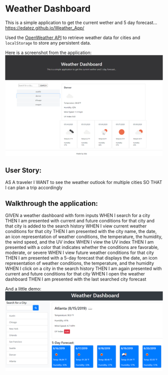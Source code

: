 # Weather Dashboard

This is a simple application to get the current wether and 5 day forecast...
https://edatez.github.io/Weather_App/

Used the [OpenWeather API](https://openweathermap.org/api) to retrieve weather data for cities and `localStorage` to store any persistent data.

Here is a screenshot from the application:
![weather dashboard screenshot](./Assets/images/screenshot.png)


## User Story:

AS A traveler
I WANT to see the weather outlook for multiple cities
SO THAT I can plan a trip accordingly


## Walkthrough the application:

GIVEN a weather dashboard with form inputs
WHEN I search for a city
THEN I am presented with current and future conditions for that city and that city is added to the search history
WHEN I view current weather conditions for that city
THEN I am presented with the city name, the date, an icon representation of weather conditions, the temperature, the humidity, the wind speed, and the UV index
WHEN I view the UV index
THEN I am presented with a color that indicates whether the conditions are favorable, moderate, or severe
WHEN I view future weather conditions for that city
THEN I am presented with a 5-day forecast that displays the date, an icon representation of weather conditions, the temperature, and the humidity
WHEN I click on a city in the search history
THEN I am again presented with current and future conditions for that city
WHEN I open the weather dashboard
THEN I am presented with the last searched city forecast


And a little demo: 
![weather dashboard demo](./Assets/images/06-server-side-apis-homework-demo.png)

